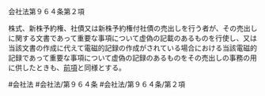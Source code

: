 会社法第９６４条第２項

株式、新株予約権、社債又は新株予約権付社債の売出しを行う者が、その売出しに関する文書であって重要な事項について虚偽の記載のあるものを行使し、又は当該文書の作成に代えて電磁的記録の作成がされている場合における当該電磁的記録であって重要な事項について虚偽の記録のあるものをその売出しの事務の用に供したときも、[前項](会社法＿＿＿＿第９６４条第１項)と同様とする。

#会社法
#会社法/第９６４条
#会社法/第９６４条/第２項
